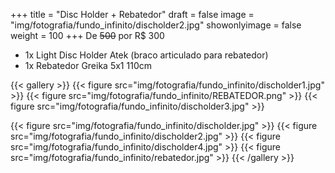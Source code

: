 +++
title = "Disc Holder + Rebatedor"
draft = false
image = "img/fotografia/fundo_infinito/discholder2.jpg"
showonlyimage = false
weight = 100
+++
De ~~500~~ por <span class="price">R$ 300</span>
<!--more-->

- 1x Light Disc Holder Atek (braco articulado para rebatedor)
- 1x Rebatedor Greika 5x1 110cm

{{< gallery >}}
{{< figure src="img/fotografia/fundo_infinito/discholder1.jpg" >}}
{{< figure src="img/fotografia/fundo_infinito/REBATEDOR.png" >}}
{{< figure src="img/fotografia/fundo_infinito/discholder3.jpg" >}}

{{< figure src="img/fotografia/fundo_infinito/discholder.jpg" >}}
{{< figure src="img/fotografia/fundo_infinito/discholder2.jpg" >}}
{{< figure src="img/fotografia/fundo_infinito/discholder4.jpg" >}}
{{< figure src="img/fotografia/fundo_infinito/rebatedor.jpg" >}}
{{< /gallery >}}